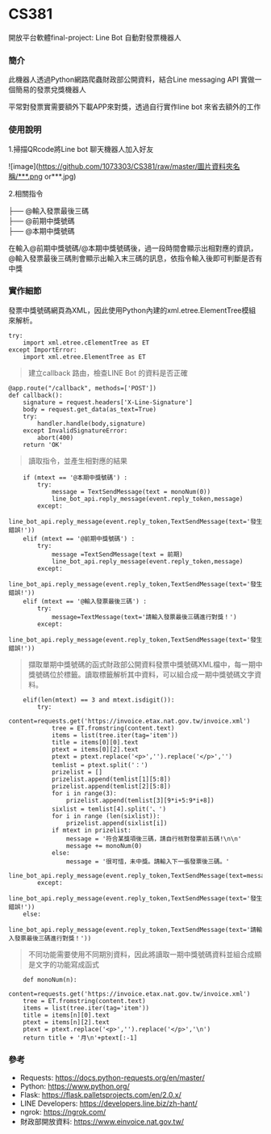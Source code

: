 # CS381

開放平台軟體final-project: Line Bot 自動對發票機器人

### 簡介
此機器人透過Python網路爬蟲財政部公開資料，結合Line messaging API 實做一個簡易的發票兌獎機器人

平常對發票實需要額外下載APP來對獎，透過自行實作line bot 來省去額外的工作

### 使用說明
1.掃描QRcode將Line bot 聊天機器人加入好友

![image](https://github.com/1073303/CS381/raw/master/圖片資料夾名稱/***.png or***.jpg)

2.相關指令

├── @輸入發票最後三碼           
├── @前期中獎號碼              
├── @本期中獎號碼

在輸入@前期中獎號碼/@本期中獎號碼後，過一段時間會顯示出相對應的資訊，@輸入發票最後三碼則會顯示出輸入末三碼的訊息，依指令輸入後即可判斷是否有中獎

### 實作細節

發票中獎號碼網頁為XML，因此使用Python內建的xml.etree.ElementTree模組來解析。

```
try:
    import xml.etree.cElementTree as ET
except ImportError:
    import xml.etree.ElementTree as ET 
```
> 建立callback 路由，檢查LINE Bot 的資料是否正確

```
@app.route("/callback", methods=['POST'])
def callback():
    signature = request.headers['X-Line-Signature']
    body = request.get_data(as_text=True)
    try:
        handler.handle(body,signature)
    except InvalidSignatureError:
        abort(400)
    return 'OK'
```

> 讀取指令，並產生相對應的結果

```
    if (mtext == '@本期中獎號碼') :
        try:
            message = TextSendMessage(text = monoNum(0))
            line_bot_api.reply_message(event.reply_token,message)
        except:
            line_bot_api.reply_message(event.reply_token,TextSendMessage(text='發生錯誤!')) 
    elif (mtext == '@前期中獎號碼') :
        try:
            message =TextSendMessage(text = 前期)
            line_bot_api.reply_message(event.reply_token,message)
        except:
            line_bot_api.reply_message(event.reply_token,TextSendMessage(text='發生錯誤!'))        
    elif (mtext == '@輸入發票最後三碼') :      
        try:
            message=TextMessage(text='請輸入發票最後三碼進行對獎！')
        except:
             line_bot_api.reply_message(event.reply_token,TextSendMessage(text='發生錯誤!'))  
```

> 擷取單期中獎號碼的函式財政部公開資料發票中獎號碼XML檔中，每一期中獎號碼位於<item>標籤。讀取<item>標籤解析其中資料，可以組合成一期中獎號碼文字資料。
    
```
    elif(len(mtext) == 3 and mtext.isdigit()):            
        try:
            content=requests.get('https://invoice.etax.nat.gov.tw/invoice.xml')           
            tree = ET.fromstring(content.text) 
            items = list(tree.iter(tag='item'))
            title = items[0][0].text
            ptext = items[0][2].text
            ptext = ptext.replace('<p>','').replace('</p>','')
            temlist = ptext.split('：')
            prizelist = []
            prizelist.append(temlist[1][5:8])
            prizelist.append(temlist[2][5:8])
            for i in range(3):
                prizelist.append(temlist[3][9*i+5:9*i+8])
            sixlist = temlist[4].split('、')
            for i in range (len(sixlist)):
                prizelist.append(sixlist[i])
            if mtext in prizelist:
                message = '符合某獎項後三碼，請自行核對發票前五碼!\n\n'
                message += monoNum(0)
            else:
                message = '很可惜，未中獎。請輸入下一張發票後三碼。'
            line_bot_api.reply_message(event.reply_token,TextSendMessage(text=message))
        except:
            line_bot_api.reply_message(event.reply_token,TextSendMessage(text='發生錯誤!'))
    else:
          line_bot_api.reply_message(event.reply_token,TextSendMessage(text='請輸入發票最後三碼進行對獎！'))
```
    
>不同功能需要使用不同期別資料，因此將讀取一期中獎號碼資料並組合成顯是文字的功能寫成函式
```
    def monoNum(n):
    content=requests.get('https://invoice.etax.nat.gov.tw/invoice.xml')           
    tree = ET.fromstring(content.text) 
    items = list(tree.iter(tag='item'))
    title = items[n][0].text
    ptext = items[n][2].text
    ptext = ptext.replace('<p>','').replace('</p>','\n')
    return title + '月\n'+ptext[:-1]
```
    
### 參考    
- Requests: https://docs.python-requests.org/en/master/
- Python: https://www.python.org/
- Flask: https://flask.palletsprojects.com/en/2.0.x/
- LINE Developers: https://developers.line.biz/zh-hant/
- ngrok: https://ngrok.com/
- 財政部開放資料: https://www.einvoice.nat.gov.tw/
    
    
    
    
    
    
    
    
    
    
    
    
    
    
    
    
    
    
    
    
    
    
    

